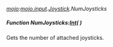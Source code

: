 _[mojo](../../modules/mojo/mojo-module.md):[mojo.input](../../modules/mojo/mojo-input.md).[Joystick](../../modules/mojo/mojo-input-joystick.md).NumJoysticks_
##### Function NumJoysticks:[Int](../../modules/wonkey/wonkey-types-int.md)(  )
Gets the number of attached joysticks.
